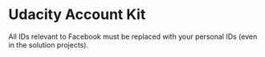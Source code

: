 # Udacity Account Kit
All IDs relevant to Facebook must be replaced with your personal IDs (even in the solution projects).
